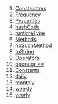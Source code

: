 1.  [Constructors](./Frequency-class.md)
2.  [Frequency](./Frequency/Frequency.md)
3.  [Properties](./Frequency-class.md)
4.  [hashCode](https://api.flutter.dev/flutter/dart-core/Object/hashCode.html)
5.  [runtimeType](https://api.flutter.dev/flutter/dart-core/Object/runtimeType.html)
6.  [Methods](./Frequency-class.md)
7.  [noSuchMethod](https://api.flutter.dev/flutter/dart-core/Object/noSuchMethod.html)
8.  [toString](https://api.flutter.dev/flutter/dart-core/Object/toString.html)
9.  [Operators](./Frequency-class.md)
10. [operator
    ==](https://api.flutter.dev/flutter/dart-core/Object/operator_equals.html)
11. [Constants](./Frequency-class.md)
12. [daily](./Frequency/daily-constant.md)
13. [monthly](./Frequency/monthly-constant.md)
14. [weekly](./Frequency/weekly-constant.md)
15. [yearly](./Frequency/yearly-constant.md)

